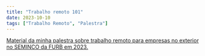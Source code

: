 ```yaml
---
title: "Trabalho remoto 101"
date: 2023-10-10
tags: ["Trabalho Remoto", "Palestra"]
---
```


[Material da minha palestra sobre trabalho remoto para empresas no exterior no SEMINCO da FURB em 2023.](/palestras/trabalho-remoto-101.pdf)
